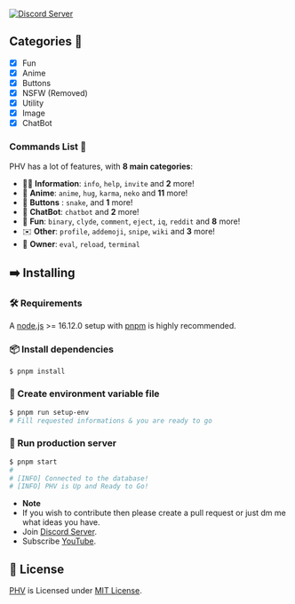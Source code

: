 [![Discord Server](https://discordapp.com/api/guilds/1119870097612349511/embed.png)](https://discord.gg/UV22V6fEAv)

## Categories 📑
- [x] Fun
- [x] Anime
- [x] Buttons
- [x] NSFW (Removed)
- [x] Utility
- [X] Image
- [X] ChatBot

### Commands List 💫 

PHV has a lot of features, with **8 main categories**:

*   👩‍💼 **Information**: `info`, `help`, `invite` and **2** more! 
*   🚓 **Anime**: `anime`, `hug`, `karma`, `neko` and **11** more! 
*   🔲 **Buttons** : `snake`,  and **1** more!
*   🤖 **ChatBot**: `chatbot` and **2** more! 
*   👻 **Fun**: `binary`, `clyde`, `comment`, `eject`, `iq`, `reddit` and **8** more!
*   ✉️ **Other**: `profile`, `addemoji`, `snipe`, `wiki` and **3** more!
*   👑 **Owner**: `eval`, `reload`, `terminal`


## ➡️ Installing

### 🛠️ Requirements

A [node.js](https://nodejs.org) >= 16.12.0 setup with [pnpm](https://pnpm.io) is highly recommended.

### 📦 Install dependencies

```bash
$ pnpm install
```

### 🔑 Create environment variable file

```bash
$ pnpm run setup-env
# Fill requested informations & you are ready to go
```

### 🏃 Run production server

```bash
$ pnpm start
#
# [INFO] Connected to the database!
# [INFO] PHV is Up and Ready to Go!
```
* **Note**
* If you wish to contribute then please create a pull request or just dm me what ideas you have.
* Join [Discord Server](https://discord.gg/UV22V6fEAv).
* Subscribe [YouTube](https://www.youtube.com/channel/UCGTbFucVXPA9OBTUPZj-TzQ).


## 📄 License

[PHV](#) is Licensed under [MIT License](./LICENSE).

